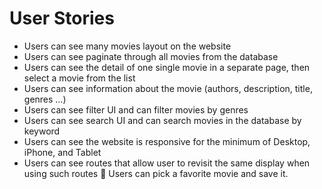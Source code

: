 # User Stories

- Users can see many movies layout on the website
- Users can see paginate through all movies from the database
- Users can see the detail of one single movie in a separate page, then select a movie from the list
- Users can see information about the movie (authors, description, title, genres …)
- Users can see filter UI and can filter movies by genres
- Users can see search UI and can search movies in the database by keyword
- Users can see the website is responsive for the minimum of Desktop, iPhone, and Tablet
- Users can see routes that allow user to revisit the same display when using such routes
🚀 Users can pick a favorite movie and save it.
